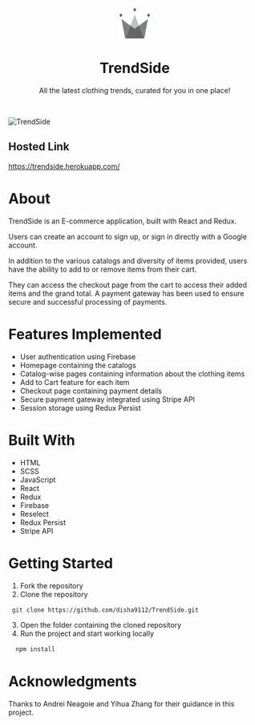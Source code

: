 <div id="top"></div>

<div align="center">
  <a href="https://trendside.herokuapp.com/">
    <img src="src\assets\crown.svg" alt="Logo" width="60" height="60">
  </a>

  <h1 align="center">TrendSide</h1>

  <p align="center">
    All the latest clothing trends, curated for you in one place!
  </p>
</div>

</br>

![TrendSide](https://user-images.githubusercontent.com/78133928/139578928-7728f991-c766-446e-8f3f-71d9aaaa527e.png)

<!-- HOSTED LINK -->

## Hosted Link

https://trendside.herokuapp.com/

<!-- ABOUT THE PROJECT -->

# About

TrendSide is an E-commerce application, built with React and Redux.

Users can create an account to sign up, or sign in directly with a Google account.

In addition to the various catalogs and diversity of items provided, users have the ability to add to or remove items from their cart.

They can access the checkout page from the cart to access their added items and the grand total. A payment gateway has been used to ensure secure and successful processing of payments.

<!-- FEATURES IMPLEMENTED -->

# Features Implemented

- User authentication using Firebase
- Homepage containing the catalogs
- Catalog-wise pages containing information about the clothing items
- Add to Cart feature for each item
- Checkout page containing payment details
- Secure payment gateway integrated using Stripe API
- Session storage using Redux Persist

<!-- BUILT WITH -->

# Built With

- HTML
- SCSS
- JavaScript
- React
- Redux
- Firebase
- Reselect
- Redux Persist
- Stripe API

<!-- GETTING STARTED -->

# Getting Started

1. Fork the repository
2. Clone the repository

```sh
 git clone https://github.com/disha9112/TrendSide.git
```

3. Open the folder containing the cloned repository
4. Run the project and start working locally

```sh
  npm install
```

<!-- ACKNOWLEDGMENTS -->

# Acknowledgments

Thanks to Andrei Neagoie and Yihua Zhang for their guidance in this project.
